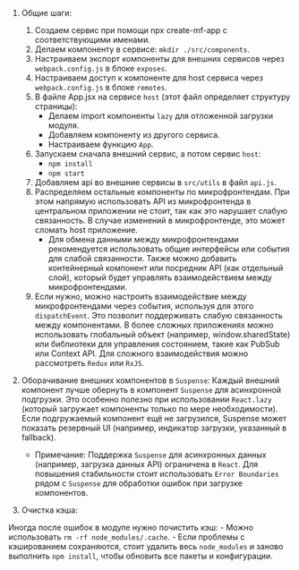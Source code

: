 1. Общие шаги:
    1. Создаем сервис при помощи npx create-mf-app с соответствующими именами.
	2. Делаем компоненту в сервисе: `mkdir ./src/components`.
	3. Настраиваем экспорт компоненты для внешних сервисов через `webpack.config.js` в блоке `exposes`.
	4. Настраиваем доступ к компоненте для host сервиса через `webpack.config.js` в блоке `remotes`.
	5. В файле App.jsx на сервисе `host` (этот файл определяет структуру страницы):
        - Делаем import компоненты `lazy` для отложенной загрузки модуля.
        - Добавляем компоненту из другого сервиса.
        - Настраиваем функцию `App`.
	6.	Запускаем сначала внешний сервис, а потом сервис `host`:
        - `npm install`
        - `npm start`
	7. Добавляем api во внешние сервисы в `src/utils` в файл `api.js`.
	8. Распределяем остальные компоненты по микрофронтендам. При этом напрямую использовать API из микрофронтенда в центральном приложении не стоит, так как это нарушает слабую связанность. В случае изменений в микрофронтенде, это может сломать host приложение.
        - Для обмена данными между микрофронтендами рекомендуется использовать общие интерфейсы или события для слабой связанности. Также можно добавить контейнерный компонент или посредник API (как отдельный слой), который будет управлять взаимодействием между микрофронтендами.
	9.	Если нужно, можно настроить взаимодействие между микрофронтендами через события, используя для этого `dispatchEvent`. Это позволит поддерживать слабую связанность между компонентами. В более сложных приложениях можно использовать глобальный объект (например, window.sharedState) или библиотеки для управления состоянием, такие как PubSub или Context API. Для сложного взаимодействия можно рассмотреть `Redux` или `RxJS`.

2. Оборачивание внешних компонентов в `Suspense`:
Каждый внешний компонент лучше обернуть в компонент `Suspense` для асинхронной подгрузки. Это особенно полезно при использовании `React.lazy` (который загружает компоненты только по мере необходимости). Если подгружаемый компонент ещё не загрузился, Suspense может показать резервный UI (например, индикатор загрузки, указанный в fallback).
    - Примечание: Поддержка `Suspense` для асинхронных данных (например, загрузка данных API) ограничена в `React`. Для повышения стабильности стоит использовать `Error Boundaries` рядом с `Suspense` для обработки ошибок при загрузке компонентов.

3. Очистка кэша:

Иногда после ошибок в модуле нужно почистить кэш:
    - Можно использовать `rm -rf node_modules/.cache`.
    - Если проблемы с кэшированием сохраняются, стоит удалить весь `node_modules` и заново выполнить `npm install`, чтобы обновить все пакеты и конфигурации.